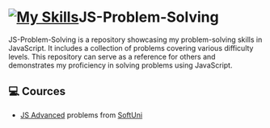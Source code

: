 # [![My Skills](https://skillicons.dev/icons?i=js)](https://skillicons.dev)JS-Problem-Solving

JS-Problem-Solving is a repository showcasing my problem-solving skills in JavaScript. It includes a collection of problems covering various difficulty levels. This repository can serve as a reference for others and demonstrates my proficiency in solving problems using JavaScript.

## 💻 Cources
- [JS Advanced](https://github.com/danstoyanov/JS-Problem-Solving/tree/main/js-problems) problems from [SoftUni](https://softuni.bg/)

